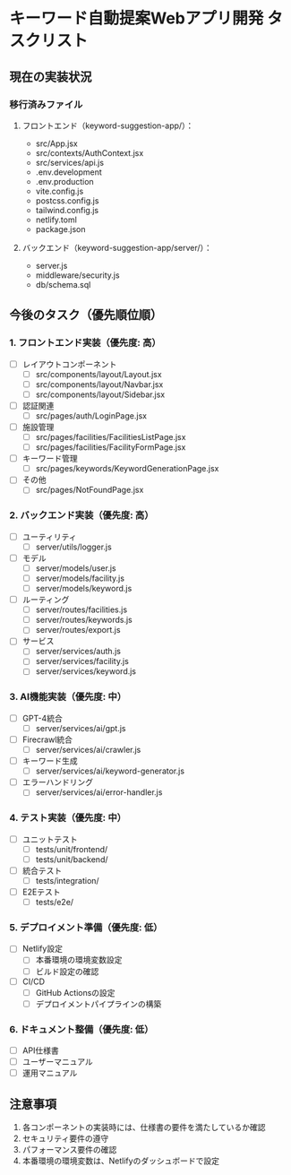 # キーワード自動提案Webアプリ開発 タスクリスト

## 現在の実装状況

### 移行済みファイル
1. フロントエンド（keyword-suggestion-app/）：
   - src/App.jsx
   - src/contexts/AuthContext.jsx
   - src/services/api.js
   - .env.development
   - .env.production
   - vite.config.js
   - postcss.config.js
   - tailwind.config.js
   - netlify.toml
   - package.json

2. バックエンド（keyword-suggestion-app/server/）：
   - server.js
   - middleware/security.js
   - db/schema.sql

## 今後のタスク（優先順位順）

### 1. フロントエンド実装（優先度: 高）
- [ ] レイアウトコンポーネント
  - [ ] src/components/layout/Layout.jsx
  - [ ] src/components/layout/Navbar.jsx
  - [ ] src/components/layout/Sidebar.jsx
- [ ] 認証関連
  - [ ] src/pages/auth/LoginPage.jsx
- [ ] 施設管理
  - [ ] src/pages/facilities/FacilitiesListPage.jsx
  - [ ] src/pages/facilities/FacilityFormPage.jsx
- [ ] キーワード管理
  - [ ] src/pages/keywords/KeywordGenerationPage.jsx
- [ ] その他
  - [ ] src/pages/NotFoundPage.jsx

### 2. バックエンド実装（優先度: 高）
- [ ] ユーティリティ
  - [ ] server/utils/logger.js
- [ ] モデル
  - [ ] server/models/user.js
  - [ ] server/models/facility.js
  - [ ] server/models/keyword.js
- [ ] ルーティング
  - [ ] server/routes/facilities.js
  - [ ] server/routes/keywords.js
  - [ ] server/routes/export.js
- [ ] サービス
  - [ ] server/services/auth.js
  - [ ] server/services/facility.js
  - [ ] server/services/keyword.js

### 3. AI機能実装（優先度: 中）
- [ ] GPT-4統合
  - [ ] server/services/ai/gpt.js
- [ ] Firecrawl統合
  - [ ] server/services/ai/crawler.js
- [ ] キーワード生成
  - [ ] server/services/ai/keyword-generator.js
- [ ] エラーハンドリング
  - [ ] server/services/ai/error-handler.js

### 4. テスト実装（優先度: 中）
- [ ] ユニットテスト
  - [ ] tests/unit/frontend/
  - [ ] tests/unit/backend/
- [ ] 統合テスト
  - [ ] tests/integration/
- [ ] E2Eテスト
  - [ ] tests/e2e/

### 5. デプロイメント準備（優先度: 低）
- [ ] Netlify設定
  - [ ] 本番環境の環境変数設定
  - [ ] ビルド設定の確認
- [ ] CI/CD
  - [ ] GitHub Actionsの設定
  - [ ] デプロイメントパイプラインの構築

### 6. ドキュメント整備（優先度: 低）
- [ ] API仕様書
- [ ] ユーザーマニュアル
- [ ] 運用マニュアル

## 注意事項
1. 各コンポーネントの実装時には、仕様書の要件を満たしているか確認
2. セキュリティ要件の遵守
3. パフォーマンス要件の確認
4. 本番環境の環境変数は、Netlifyのダッシュボードで設定 